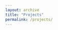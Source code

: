 ```yaml
---
layout: archive
title: "Projects"
permalink: /projects/
---
```



<div class="flourish-embed" data-src="visualisation/10444684"><script src="https://public.flourish.studio/resources/embed.js"></script></div>
